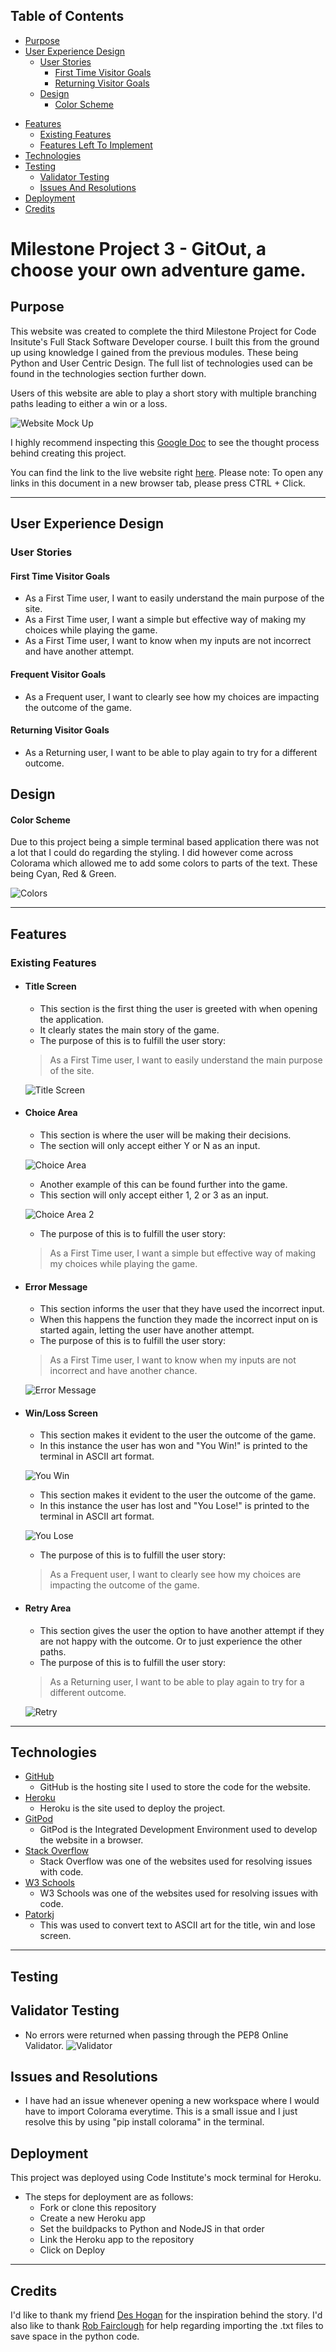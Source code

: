 ## Table of Contents
* [Purpose](#Purpose)
* [User Experience Design](#User-Experience-Design)
    * [User Stories](#User-Stories)
        * [First Time Visitor Goals](#First-Time-Visitor-Goals)
        * [Returning Visitor Goals](#Returning-Visitor-Goals)
    * [Design](#Design)
        * [Color Scheme](#Color-Scheme)
- [Features](#Features)
    * [Existing Features](#Existing-Features)
    * [Features Left To Implement](#Features-Left-To-Implement)
- [Technologies](#Technologies)
- [Testing](#Testing)
    * [Validator Testing](#Validator-Testing)
    * [Issues And Resolutions](#Issues-And-Resolutions)
- [Deployment](#Deployment)
- [Credits](#Credits)

# Milestone Project 3 - GitOut, a choose your own adventure game.
## Purpose
This website was created to complete the third Milestone Project for Code Insitute's Full Stack Software Developer course. I built this from the ground up using knowledge I gained from the previous modules. These being Python and User Centric Design. The full list of technologies used can be found in the technologies section further down.

Users of this website are able to play a short story with multiple branching paths leading to either a win or a loss.

![Website Mock Up](assets/readme/welcome.png)

I highly recommend inspecting this 
[Google Doc](https://docs.google.com/document/d/1ghwcjxg73EdyXoCgmjsem6h2mjyTQ0Chwmcv5w3aVCk/edit?usp=sharing) to see the thought process behind creating this project.

You can find the link to the live website right [here](https://git-out.herokuapp.com/).
Please note: To open any links in this document in a new browser tab, please press CTRL + Click.

***

## User Experience Design

### User Stories
#### First Time Visitor Goals
* As a First Time user, I want to easily understand the main purpose of the site.
* As a First Time user, I want a simple but effective way of making my choices while playing the game.
* As a First Time user, I want to know when my inputs are not incorrect and have another attempt.
#### Frequent Visitor Goals
* As a Frequent user, I want to clearly see how my choices are impacting the outcome of the game.
#### Returning Visitor Goals
* As a Returning user, I want to be able to play again to try for a different outcome.

## Design
#### Color Scheme
Due to this project being a simple terminal based application there was not a lot that I could do regarding the styling. I did however come across Colorama which allowed me to add some colors to parts of the text. These being Cyan, Red & Green.

![Colors](assets/readme/colors-used.png)

*** 

## Features

### Existing Features
*  #### Title Screen
    * This section is the first thing the user is greeted with when opening the application. 
    * It clearly states the main story of the game.
    * The purpose of this is to fulfill the user story:
    > As a First Time user, I want to easily understand the main purpose of the site.

    ![Title Screen](assets/readme/title-screen.png)
* #### Choice Area
    * This section is where the user will be making their decisions.
    * The section will only accept either Y or N as an input.

    ![Choice Area](assets/readme/choice-1.png)
    * Another example of this can be found further into the game.
    * This section will only accept either 1, 2 or 3 as an input.

    ![Choice Area 2](assets/readme/choice-2.png)
    * The purpose of this is to fulfill the user story:
    > As a First Time user, I want a simple but effective way of making my choices while playing the game.
* #### Error Message
    * This section informs the user that they have used the incorrect input.
    * When this happens the function they made the incorrect input on is started again, letting the user have another attempt.
    * The purpose of this is to fulfill the user story:
    > As a First Time user, I want to know when my inputs are not incorrect and have another chance.
    
    ![Error Message](assets/readme/error.png)
* #### Win/Loss Screen
    * This section makes it evident to the user the outcome of the game.
    * In this instance the user has won and "You Win!" is printed to the terminal in ASCII art format.

    ![You Win](assets/readme/you-win.png)
    * This section makes it evident to the user the outcome of the game.
    * In this instance the user has lost and "You Lose!" is printed to the terminal in ASCII art format.

    ![You Lose](assets/readme/you-lose.png)
    * The purpose of this is to fulfill the user story:
    > As a Frequent user, I want to clearly see how my choices are impacting the outcome of the game.
* #### Retry Area
    * This section gives the user the option to have another attempt if they are not happy with the outcome. Or to just experience the other paths.
    * The purpose of this is to fulfill the user story:
    > As a Returning user, I want to be able to play again to try for a different outcome.

    ![Retry](assets/readme/retry.png)

***

## Technologies

* [GitHub](https://github.com/)
    * GitHub is the hosting site I used to store the code for the website.
* [Heroku](https://dashboard.heroku.com/apps)
    * Heroku is the site used to deploy the project.
* [GitPod](https://gitpod.io/)
    * GitPod is the Integrated Development Environment used to develop the website in a browser.
* [Stack Overflow](https://stackoverflow.com/)
    * Stack Overflow was one of the websites used for resolving issues with code.
* [W3 Schools](https://www.w3schools.com/)
    * W3 Schools was one of the websites used for resolving issues with code.
* [Patorkj](http://www.patorjk.com/software/taag/#p=display&f=Graffiti&t=Type%20Something%20)
    * This was used to convert text to ASCII art for the title, win and lose screen. 

***

## Testing

## Validator Testing
* No errors were returned when passing through the PEP8 Online Validator. 
![Validator](assets/readme/validator.png)


## Issues and Resolutions
* I have had an issue whenever opening a new workspace where I would have to import Colorama everytime. This is a small issue and I just resolve this by using "pip install colorama" in the terminal.

## Deployment

 This project was deployed using Code Institute's mock terminal for Heroku.

* The steps for deployment are as follows:
    * Fork or clone this repository
    * Create a new Heroku app
    * Set the buildpacks to Python and NodeJS in that order
    * Link the Heroku app to the repository
    * Click on Deploy

***

## Credits
I'd like to thank my friend [Des Hogan](https://twitter.com/DesGames2) for the inspiration behind the story. I'd also like to thank [Rob Fairclough](https://github.com/RobFairclough) for help regarding importing the .txt files to save space in the python code.